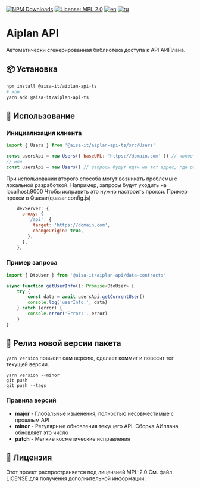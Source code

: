 [![NPM Downloads](https://img.shields.io/npm/v/@aisa-it/aiplan-api-ts)](https://www.npmjs.com/package/@aisa-it/aiplan-api-ts) [![License: MPL 2.0](https://img.shields.io/badge/License-MPL_2.0-brightgreen.svg)](https://opensource.org/licenses/MPL-2.0)
[![en](https://img.shields.io/badge/README-en-green.svg)](https://github.com/aisa-it/aiplan-api-ts/blob/main/README.md)
[![ru](https://img.shields.io/badge/README-ru-green.svg)](https://github.com/aisa-it/aiplan-api-ts/blob/main/README.ru.md)
# Aiplan API

Автоматически сгенерированная библиотека доступа к API АИПлана.

## 📦 Установка

```bash
npm install @aisa-it/aiplan-api-ts
# или
yarn add @aisa-it/aiplan-api-ts
```

## 🔧 Использование

### Инициализация клиента

```javascript
import { Users } from '@aisa-it/aiplan-api-ts/src/Users'

const usersApi = new Users({ baseURL: 'https://domain.com' }) // явное указание адреса для запросов
// или
const usersApi = new Users() // запросы будут идти на тот адрес, где расположено само приложение
```
При использовании второго способа могут возникать проблемы с локальной разработкой. Например, запросы будут уходить на localhost:9000
Чтобы исправить это нужно настроить прокси.
Пример прокси в Quasar(quasar.config.js)

```javascript
    devServer: {
      proxy: {
        '/api': {
          target: 'https://domain.com',
          changeOrigin: true,
        },
      },
    },
```

### Пример запроса

```javascript
import { DtoUser } from '@aisa-it/aiplan-api/data-contracts'

async function getUserInfo(): Promise<DtoUser> {
    try {
        const data = await usersApi.getCurrentUser()
        console.log('userInfo:', data)
    } catch (error) {
        console.error('Error:', error)
    }
}
```

## 🚀 Релиз новой версии пакета

`yarn version` повысит сам версию, сделает коммит и повесит тег текущей версии.

```
yarn version --minor
git push
git push --tags
```

### Правила версий

-   **major** - Глобальные изменения, полностью несовместимые с прошлым API
-   **minor** - Регулярные обновления текущего API. Сборка АИплана обновляет это число
-   **patch** - Мелкие косметические исправления

## 📜 Лицензия

Этот проект распространяется под лицензией MPL-2.0 См. файл LICENSE для получения дополнительной информации.
